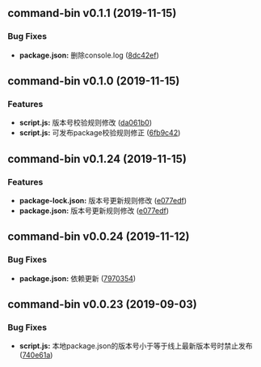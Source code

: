 ## command-bin v0.1.1 (2019-11-15)

### Bug Fixes
* **package.json:**  删除console.log ([8dc42ef](http://git.timevale.cn:8081/front-common/esign-ui/commit/8dc42ef))

## command-bin v0.1.0 (2019-11-15)

### Features
* **script.js:**  版本号校验规则修改 ([da061b0](http://git.timevale.cn:8081/front-common/esign-ui/commit/da061b0))
* **script.js:**  可发布package校验规则修正 ([6fb9c42](http://git.timevale.cn:8081/front-common/esign-ui/commit/6fb9c42))

## command-bin v0.1.24 (2019-11-15)

### Features
* **package-lock.json:**  版本号更新规则修改 ([e077edf](http://git.timevale.cn:8081/front-common/esign-ui/commit/e077edf))
* **package.json:**  版本号更新规则修改 ([e077edf](http://git.timevale.cn:8081/front-common/esign-ui/commit/e077edf))

## command-bin v0.0.24 (2019-11-12)

### Bug Fixes
* **package.json:**  依赖更新 ([7970354](http://git.timevale.cn:8081/front-common/esign-ui/commit/7970354))

## command-bin v0.0.23 (2019-09-03)

### Bug Fixes
* **script.js:**  本地package.json的版本号小于等于线上最新版本号时禁止发布 ([740e61a](http://git.timevale.cn:8081/front-common/esign-ui/commit/740e61a))


